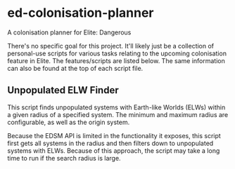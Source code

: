 # ed-colonisation-planner
A colonisation planner for Elite: Dangerous

There's no specific goal for this project. It'll likely just be a collection of personal-use scripts for
various tasks relating to the upcoming colonisation feature in Elite. The features/scripts are listed below.
The same information can also be found at the top of each script file.

## Unpopulated ELW Finder
This script finds unpopulated systems with Earth-like Worlds (ELWs) within a given radius of a specified system.
The minimum and maximum radius are configurable, as well as the origin system.

Because the EDSM API is limited in the functionality it exposes, this script first gets all systems in the radius and
then filters down to unpopulated systems with ELWs. Because of this approach, the script may take a long time to run
if the search radius is large.
